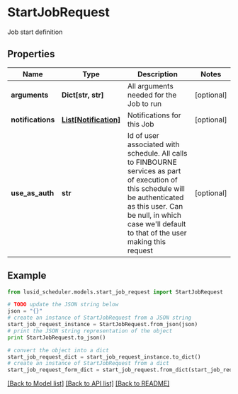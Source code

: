 # StartJobRequest

Job start definition

## Properties
Name | Type | Description | Notes
------------ | ------------- | ------------- | -------------
**arguments** | **Dict[str, str]** | All arguments needed for the Job to run | [optional] 
**notifications** | [**List[Notification]**](Notification.md) | Notifications for this Job | [optional] 
**use_as_auth** | **str** | Id of user associated with schedule. All calls to FINBOURNE services  as part of execution of this schedule will be authenticated as this   user. Can be null, in which case we&#39;ll default to that of the user   making this request | [optional] 

## Example

```python
from lusid_scheduler.models.start_job_request import StartJobRequest

# TODO update the JSON string below
json = "{}"
# create an instance of StartJobRequest from a JSON string
start_job_request_instance = StartJobRequest.from_json(json)
# print the JSON string representation of the object
print StartJobRequest.to_json()

# convert the object into a dict
start_job_request_dict = start_job_request_instance.to_dict()
# create an instance of StartJobRequest from a dict
start_job_request_form_dict = start_job_request.from_dict(start_job_request_dict)
```
[[Back to Model list]](../README.md#documentation-for-models) [[Back to API list]](../README.md#documentation-for-api-endpoints) [[Back to README]](../README.md)



